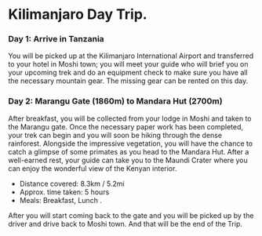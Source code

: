 # Kilimanjaro Day Trip.
### Day 1: Arrive in Tanzania
You will be picked up at the Kilimanjaro International Airport and transferred to your hotel in Moshi town; you will meet your guide who will brief you on your upcoming trek and do an equipment check to make sure you have all the necessary mountain gear. The missing gear can be rented on this day.
### Day 2: Marangu Gate (1860m) to Mandara Hut (2700m)

After breakfast, you will be collected from your lodge in Moshi and taken to the Marangu gate. Once the necessary paper work has been completed, your trek can begin and you will soon be hiking through the dense rainforest. Alongside the impressive vegetation, you will have the chance to catch a glimpse of some primates as you head to the Mandara Hut. After a well-earned rest, your guide can take you to the Maundi Crater where you can enjoy the wonderful view of the Kenyan interior.

- Distance covered: 8.3km / 5.2mi
- Approx. time taken: 5 hours
- Meals: Breakfast, Lunch .

After you will start coming back to the gate and you will be picked up by the driver and drive back to Moshi town. And that will be the end of the Trip.
